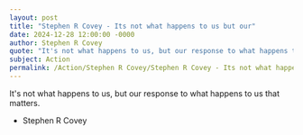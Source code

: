 ```yaml
---
layout: post
title: "Stephen R Covey - Its not what happens to us but our"
date: 2024-12-28 12:00:00 -0000
author: Stephen R Covey
quote: "It's not what happens to us, but our response to what happens to us that matters."
subject: Action
permalink: /Action/Stephen R Covey/Stephen R Covey - Its not what happens to us but our
---
```


It's not what happens to us, but our response to what happens to us that matters.

- Stephen R Covey
